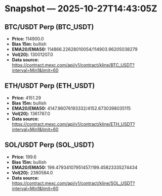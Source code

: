 # Snapshot — 2025-10-27T14:43:05Z

## BTC/USDT Perp (BTC_USDT)
- **Price:** 114900.0
- **Bias 15m:** bullish
- **EMA20/EMA50:** 114866.22628010054/114903.96205038279
- **Vol(20):** 13001207.0
- **Data source:** https://contract.mexc.com/api/v1/contract/kline/BTC_USDT?interval=Min1&limit=60

## ETH/USDT Perp (ETH_USDT)
- **Price:** 4151.29
- **Bias 15m:** bullish
- **EMA20/EMA50:** 4147.96076193332/4152.6730398035115
- **Vol(20):** 1361787.0
- **Data source:** https://contract.mexc.com/api/v1/contract/kline/ETH_USDT?interval=Min1&limit=60

## SOL/USDT Perp (SOL_USDT)
- **Price:** 199.6
- **Bias 15m:** bullish
- **EMA20/EMA50:** 199.47934107951457/199.45823335274434
- **Vol(20):** 2380584.0
- **Data source:** https://contract.mexc.com/api/v1/contract/kline/SOL_USDT?interval=Min1&limit=60
